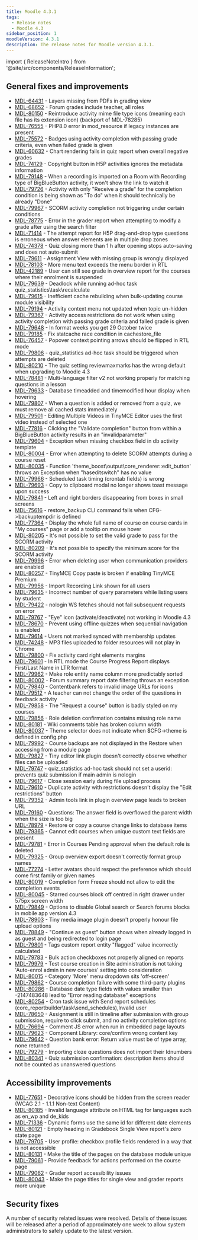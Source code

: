```yaml
---
title: Moodle 4.3.1
tags:
  - Release notes
  - Moodle 4.3
sidebar_position: 1
moodleVersion: 4.3.1
description: The release notes for Moodle version 4.3.1.
---
```


import { ReleaseNoteIntro } from '@site/src/components/ReleaseInformation';

<ReleaseNoteIntro releaseName={frontMatter.moodleVersion} />

## General fixes and improvements
<!-- cspell:disable -->
- [MDL-64431](https://tracker.moodle.org/browse/MDL-64431) - Layers missing from PDFs in grading view
- [MDL-68652](https://tracker.moodle.org/browse/MDL-68652) - Forum grades include teacher, all roles
- [MDL-80150](https://tracker.moodle.org/browse/MDL-80150) - Reintroduce activity mime file type icons (meaning each file has its extension icon) (backport of MDL-78285)
- [MDL-76555](https://tracker.moodle.org/browse/MDL-76555) - PHP8.0 error in mod_resource if legacy instances are present
- [MDL-75572](https://tracker.moodle.org/browse/MDL-75572) - Badges using activity completion with passing grade criteria, even when failed grade is given
- [MDL-60632](https://tracker.moodle.org/browse/MDL-60632) - Chart rendering fails in quiz report when overall negative grades
- [MDL-74129](https://tracker.moodle.org/browse/MDL-74129) - Copyright button in H5P activities ignores the metadata information
- [MDL-79148](https://tracker.moodle.org/browse/MDL-79148) - When a recording is imported on a Room with Recording type of BigBlueButton activity, it won't show the link to watch it
- [MDL-79726](https://tracker.moodle.org/browse/MDL-79726) - Activity with only "Receive a grade" for the completion condition is being shown as "To do" when it should technically be already "Done"
- [MDL-79967](https://tracker.moodle.org/browse/MDL-79967) - SCORM activity completion not triggering under certain conditions
- [MDL-78775](https://tracker.moodle.org/browse/MDL-78775) - Error in the grader report when attempting to modify a grade after using the search filter
- [MDL-71414](https://tracker.moodle.org/browse/MDL-71414) - The attempt report for H5P drag-and-drop type questions is erroneous when answer elements are in multiple drop zones
- [MDL-74378](https://tracker.moodle.org/browse/MDL-74378) - Quiz closing more than 1 h after opening stops auto-saving and does not auto-submit
- [MDL-79611](https://tracker.moodle.org/browse/MDL-79611) - Assignment View with missing group is wrongly displayed
- [MDL-78103](https://tracker.moodle.org/browse/MDL-78103) - More menu text exceeds the menu border in RTL
- [MDL-42189](https://tracker.moodle.org/browse/MDL-42189) - User can still see grade in overview report for the courses where their enrolment is suspended
- [MDL-79639](https://tracker.moodle.org/browse/MDL-79639) - Deadlock while running ad-hoc task quiz_statistics\task\recalculate
- [MDL-79615](https://tracker.moodle.org/browse/MDL-79615) - Inefficient cache rebuilding when bulk-updating course module visibility
- [MDL-79194](https://tracker.moodle.org/browse/MDL-79194) - Activity context menu not updated when topic un-hidden
- [MDL-79367](https://tracker.moodle.org/browse/MDL-79367) - Activity access restrictions do not work when using activity completion with passing grade criteria and failed grade is given
- [MDL-79648](https://tracker.moodle.org/browse/MDL-79648) - In format weeks you get 29 October twice
- [MDL-79185](https://tracker.moodle.org/browse/MDL-79185) - Fix statcache race condition in cachestore_file
- [MDL-76457](https://tracker.moodle.org/browse/MDL-76457) - Popover context pointing arrows should be flipped in RTL mode
- [MDL-79806](https://tracker.moodle.org/browse/MDL-79806) - quiz_statistics ad-hoc task should be triggered when attempts are deleted
- [MDL-80210](https://tracker.moodle.org/browse/MDL-80210) - The quiz setting reviewmaxmarks has the wrong default when upgrading to Moodle 4.3
- [MDL-78481](https://tracker.moodle.org/browse/MDL-78481) - Multi-language filter v2 not working properly for matching questions in a lesson
- [MDL-79633](https://tracker.moodle.org/browse/MDL-79633) - Database timeadded and timemodified hour display when hovering
- [MDL-79807](https://tracker.moodle.org/browse/MDL-79807) - When a question is added or removed from a quiz, we must remove all cached stats immediately
- [MDL-79501](https://tracker.moodle.org/browse/MDL-79501) - Editing Multiple Videos in TinyMCE Editor uses the first video instead of selected one
- [MDL-77816](https://tracker.moodle.org/browse/MDL-77816) - Clicking the "Validate completion" button from within a BigBlueButton activity results in an "invalidparameter"
- [MDL-79604](https://tracker.moodle.org/browse/MDL-79604) - Exception when missing checkbox field in db activity template
- [MDL-80004](https://tracker.moodle.org/browse/MDL-80004) - Error when attempting to delete SCORM attempts during a course reset
- [MDL-80035](https://tracker.moodle.org/browse/MDL-80035) - Function 'theme_boost\output\core_renderer::edit_button' throws an Exception when "haseditswitch" has no value
- [MDL-79966](https://tracker.moodle.org/browse/MDL-79966) - Scheduled task timing (crontab fields) is wrong
- [MDL-79693](https://tracker.moodle.org/browse/MDL-79693) - Copy to clipboard modal no longer shows toast message upon success
- [MDL-79841](https://tracker.moodle.org/browse/MDL-79841) - Left and right borders disappearing from boxes in small screens
- [MDL-75616](https://tracker.moodle.org/browse/MDL-75616) - restore_backup CLI command fails when CFG->backuptempdir is defined
- [MDL-77364](https://tracker.moodle.org/browse/MDL-77364) - Display the whole full name of course on course cards in "My courses" page or add a tooltip on mouse hover
- [MDL-80205](https://tracker.moodle.org/browse/MDL-80205) - It's not possible to set the valid grade to pass for the SCORM activity
- [MDL-80209](https://tracker.moodle.org/browse/MDL-80209) - It's not possible to specify the minimum score for the SCORM activity
- [MDL-79996](https://tracker.moodle.org/browse/MDL-79996) - Error when deleting user when communication providers are enabled
- [MDL-80257](https://tracker.moodle.org/browse/MDL-80257) - TinyMCE Copy paste is broken if enabling TinyMCE Premium
- [MDL-79956](https://tracker.moodle.org/browse/MDL-79956) - Import Recording Link shown for all users
- [MDL-79635](https://tracker.moodle.org/browse/MDL-79635) - Incorrect number of query parameters while listing users by student
- [MDL-79422](https://tracker.moodle.org/browse/MDL-79422) - nologin WS fetches should not fail subsequent requests on error
- [MDL-79767](https://tracker.moodle.org/browse/MDL-79767) - "Eye" icon (activate/deactivate) not working in Moodle 4.3
- [MDL-78670](https://tracker.moodle.org/browse/MDL-78670) - Prevent using offline quizzes when sequential navigation is enabled
- [MDL-79614](https://tracker.moodle.org/browse/MDL-79614) - Users not marked synced with membership updates
- [MDL-74248](https://tracker.moodle.org/browse/MDL-74248) - MP3 files uploaded to folder resources will not play in Chrome
- [MDL-79800](https://tracker.moodle.org/browse/MDL-79800) - Fix activity card right elements margins
- [MDL-79601](https://tracker.moodle.org/browse/MDL-79601) - In RTL mode the Course Progress Report displays First/Last Name in LTR format
- [MDL-79962](https://tracker.moodle.org/browse/MDL-79962) - Make role entity name column more predictably sorted
- [MDL-80002](https://tracker.moodle.org/browse/MDL-80002) - Forum summary report date filtering throws an exception
- [MDL-79840](https://tracker.moodle.org/browse/MDL-79840) - Contentbank refers to invalid image URLs for icons
- [MDL-79512](https://tracker.moodle.org/browse/MDL-79512) - A teacher can not change the order of the questions in feedback activity
- [MDL-79858](https://tracker.moodle.org/browse/MDL-79858) - The "Request a course" button is badly styled on my courses
- [MDL-79856](https://tracker.moodle.org/browse/MDL-79856) - Role deletion confirmation contains missing role name
- [MDL-80181](https://tracker.moodle.org/browse/MDL-80181) - Wiki comments table has broken column width
- [MDL-80037](https://tracker.moodle.org/browse/MDL-80037) - Theme selector does not indicate when $CFG->theme is defined in config.php
- [MDL-79992](https://tracker.moodle.org/browse/MDL-79992) - Course backups are not displayed in the Restore when accessing from a module page
- [MDL-79827](https://tracker.moodle.org/browse/MDL-79827) - Tiny editor link plugin doesn't correctly observe whether files can be uploaded
- [MDL-79747](https://tracker.moodle.org/browse/MDL-79747) - quiz_statistics ad-hoc task should not set a userid: prevents quiz submission if main admin is nologin
- [MDL-79617](https://tracker.moodle.org/browse/MDL-79617) - Close session early during file upload process
- [MDL-79610](https://tracker.moodle.org/browse/MDL-79610) - Duplicate activity with restrictions doesn't display the "Edit restrictions" button
- [MDL-79352](https://tracker.moodle.org/browse/MDL-79352) - Admin tools link in plugin overview page leads to broken URL
- [MDL-79160](https://tracker.moodle.org/browse/MDL-79160) - Questions: The answer field is overflowed the parent width when the size is too big
- [MDL-78979](https://tracker.moodle.org/browse/MDL-78979) - Restore or copy a course change links to database items
- [MDL-79365](https://tracker.moodle.org/browse/MDL-79365) - Cannot edit courses when unique custom text fields are present
- [MDL-79781](https://tracker.moodle.org/browse/MDL-79781) - Error in Courses Pending approval when the default role is deleted
- [MDL-79325](https://tracker.moodle.org/browse/MDL-79325) - Group overview export doesn't correctly format group names
- [MDL-77274](https://tracker.moodle.org/browse/MDL-77274) - Letter avatars should respect the preference which should come first family or given names
- [MDL-80019](https://tracker.moodle.org/browse/MDL-80019) - Completion form Freeze should not allow to edit the completion events
- [MDL-80045](https://tracker.moodle.org/browse/MDL-80045) - Starred courses block off centred in right drawer under 575px screen width
- [MDL-79849](https://tracker.moodle.org/browse/MDL-79849) - Options to disable Global search or Search forums blocks in mobile app version 4.3
- [MDL-78903](https://tracker.moodle.org/browse/MDL-78903) - Tiny media image plugin doesn't properly honour file upload options
- [MDL-78849](https://tracker.moodle.org/browse/MDL-78849) - "Continue as guest" button shows when already logged in as guest and being redirected to login page
- [MDL-79801](https://tracker.moodle.org/browse/MDL-79801) - Tags custom report entity "flagged" value incorrectly calculated
- [MDL-79783](https://tracker.moodle.org/browse/MDL-79783) - Bulk action checkboxes not properly aligned on reports
- [MDL-79979](https://tracker.moodle.org/browse/MDL-79979) - Test course creation in Site administration is not taking 'Auto-enrol admin in new courses' setting into consideration
- [MDL-80015](https://tracker.moodle.org/browse/MDL-80015) - Category 'More' menu dropdown sits 'off-screen'
- [MDL-79862](https://tracker.moodle.org/browse/MDL-79862) - Course completion failure with some third-party plugins
- [MDL-80286](https://tracker.moodle.org/browse/MDL-80286) - Database date type fields with values smaller than -2147483648 lead to "Error reading database" exceptions
- [MDL-80254](https://tracker.moodle.org/browse/MDL-80254) - Cron task issue with Send report schedules (core_reportbuilder\task\send_schedules),Invalid user
- [MDL-78650](https://tracker.moodle.org/browse/MDL-78650) - Assignment is still in timeline after submission with group submission, require to click submit, and no activity completion options
- [MDL-76694](https://tracker.moodle.org/browse/MDL-76694) - Comment JS error when run in embedded page layouts
- [MDL-79623](https://tracker.moodle.org/browse/MDL-79623) - Component Library: core/confirm wrong content key
- [MDL-79642](https://tracker.moodle.org/browse/MDL-79642) - Question bank error: Return value must be of type array, none returned
- [MDL-79279](https://tracker.moodle.org/browse/MDL-79279) - Importing cloze questions does not import their Idnumbers
- [MDL-80341](https://tracker.moodle.org/browse/MDL-80341) - Quiz submission confirmation: description items should not be counted as unanswered questions
<!-- cspell:enable -->

## Accessibility improvements
<!-- cspell:disable -->
- [MDL-77651](https://tracker.moodle.org/browse/MDL-77651) - Decorative icons should be hidden from the screen reader (WCAG 2.1 - 1.1.1 Non-text Content)
- [MDL-80185](https://tracker.moodle.org/browse/MDL-80185) - Invalid language attribute on HTML tag for languages such as en_wp and de_kids
- [MDL-71336](https://tracker.moodle.org/browse/MDL-71336) - Dynamic forms use the same id for different date elements
- [MDL-80121](https://tracker.moodle.org/browse/MDL-80121) - Empty heading in Gradebook Single View report's zero state page
- [MDL-79705](https://tracker.moodle.org/browse/MDL-79705) - User profile: checkbox profile fields rendered in a way that is not accessible
- [MDL-80131](https://tracker.moodle.org/browse/MDL-80131) - Make the title of the pages on the database module unique
- [MDL-79061](https://tracker.moodle.org/browse/MDL-79061) - Provide feedback for actions performed on the course page
- [MDL-79062](https://tracker.moodle.org/browse/MDL-79062) - Grader report accessibility issues
- [MDL-80043](https://tracker.moodle.org/browse/MDL-80043) - Make the page titles for single view and grader reports more unique
<!-- cspell:enable -->

## Security fixes

A number of security related issues were resolved. Details of these issues will be released after a period of approximately one week to allow system administrators to safely update to the latest version.
